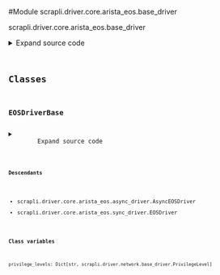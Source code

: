 <link rel="preload stylesheet" as="style" href="https://cdnjs.cloudflare.com/ajax/libs/10up-sanitize.css/11.0.1/sanitize.min.css" integrity="sha256-PK9q560IAAa6WVRRh76LtCaI8pjTJ2z11v0miyNNjrs=" crossorigin>
<link rel="preload stylesheet" as="style" href="https://cdnjs.cloudflare.com/ajax/libs/10up-sanitize.css/11.0.1/typography.min.css" integrity="sha256-7l/o7C8jubJiy74VsKTidCy1yBkRtiUGbVkYBylBqUg=" crossorigin>
<link rel="stylesheet preload" as="style" href="https://cdnjs.cloudflare.com/ajax/libs/highlight.js/10.1.1/styles/github.min.css" crossorigin>
<script defer src="https://cdnjs.cloudflare.com/ajax/libs/highlight.js/10.1.1/highlight.min.js" integrity="sha256-Uv3H6lx7dJmRfRvH8TH6kJD1TSK1aFcwgx+mdg3epi8=" crossorigin></script>
<script>window.addEventListener('DOMContentLoaded', () => hljs.initHighlighting())</script>















#Module scrapli.driver.core.arista_eos.base_driver

scrapli.driver.core.arista_eos.base_driver

<details class="source">
    <summary>
        <span>Expand source code</span>
    </summary>
    <pre>
        <code class="python">
"""scrapli.driver.core.arista_eos.base_driver"""
import re
from typing import Dict

from scrapli.driver.network.base_driver import PrivilegeLevel
from scrapli.exceptions import ScrapliValueError

PRIVS = {
    "exec": (
        PrivilegeLevel(
            # pattern has... gotten a bit out of hand. it seems some eos devices can have things in
            # parenthesis in a "normal" (non config) prompt... something like `my(eos)#`. To make
            # sure we account for that but do *not* include config modes we need this negative
            # lookahead to *not* match "config"... the remaining pattern is the "normal" scrapli
            # eos pattern basically
            pattern=r"^((?!config)[a-z0-9.\-@()/: ]){1,63}>\s?$",
            name="exec",
            previous_priv="",
            deescalate="",
            escalate="",
            escalate_auth=False,
            escalate_prompt="",
        )
    ),
    "privilege_exec": (
        PrivilegeLevel(
            pattern=r"^((?!config)[a-z0-9.\-@()/: ]){1,63}#\s?$",
            name="privilege_exec",
            previous_priv="exec",
            deescalate="disable",
            escalate="enable",
            escalate_auth=True,
            escalate_prompt=r"^[pP]assword:\s?$",
        )
    ),
    "configuration": (
        PrivilegeLevel(
            pattern=r"^[a-z0-9.\-@()/: ]{1,63}\(config(?!\-s\-)[a-z0-9_.\-@/:]{0,32}\)#\s?$",
            name="configuration",
            previous_priv="privilege_exec",
            deescalate="end",
            escalate="configure terminal",
            escalate_auth=False,
            escalate_prompt="",
        )
    ),
}


class EOSDriverBase:
    # EOSDriverBase Mixin values set in init of sync/async NetworkDriver classes
    privilege_levels: Dict[str, PrivilegeLevel]

    def _create_configuration_session(self, session_name: str) -> None:
        """
        Handle configuration session creation tasks for consistency between sync/async versions

        Args:
            session_name: name of session to register

        Returns:
            None

        Raises:
            ScrapliValueError: if a session of given name already exists

        """
        if session_name in self.privilege_levels.keys():
            msg = (
                f"session name `{session_name}` already registered as a privilege level, chose a "
                "unique session name"
            )
            raise ScrapliValueError(msg)
        sess_prompt = re.escape(session_name[:6])
        pattern = (
            rf"^[a-z0-9.\-@()/: ]{{1,63}}\(config\-s\-{sess_prompt}[a-z0-9_.\-@/:]{{0,32}}\)#\s?$"
        )
        name = session_name
        config_session = PrivilegeLevel(
            pattern=pattern,
            name=name,
            previous_priv="privilege_exec",
            deescalate="end",
            escalate=f"configure session {session_name}",
            escalate_auth=False,
            escalate_prompt="",
        )
        self.privilege_levels[name] = config_session
        </code>
    </pre>
</details>




## Classes

### EOSDriverBase



<details class="source">
    <summary>
        <span>Expand source code</span>
    </summary>
    <pre>
        <code class="python">
class EOSDriverBase:
    # EOSDriverBase Mixin values set in init of sync/async NetworkDriver classes
    privilege_levels: Dict[str, PrivilegeLevel]

    def _create_configuration_session(self, session_name: str) -> None:
        """
        Handle configuration session creation tasks for consistency between sync/async versions

        Args:
            session_name: name of session to register

        Returns:
            None

        Raises:
            ScrapliValueError: if a session of given name already exists

        """
        if session_name in self.privilege_levels.keys():
            msg = (
                f"session name `{session_name}` already registered as a privilege level, chose a "
                "unique session name"
            )
            raise ScrapliValueError(msg)
        sess_prompt = re.escape(session_name[:6])
        pattern = (
            rf"^[a-z0-9.\-@()/: ]{{1,63}}\(config\-s\-{sess_prompt}[a-z0-9_.\-@/:]{{0,32}}\)#\s?$"
        )
        name = session_name
        config_session = PrivilegeLevel(
            pattern=pattern,
            name=name,
            previous_priv="privilege_exec",
            deescalate="end",
            escalate=f"configure session {session_name}",
            escalate_auth=False,
            escalate_prompt="",
        )
        self.privilege_levels[name] = config_session
        </code>
    </pre>
</details>


#### Descendants
- scrapli.driver.core.arista_eos.async_driver.AsyncEOSDriver
- scrapli.driver.core.arista_eos.sync_driver.EOSDriver
#### Class variables

    
`privilege_levels: Dict[str, scrapli.driver.network.base_driver.PrivilegeLevel]`